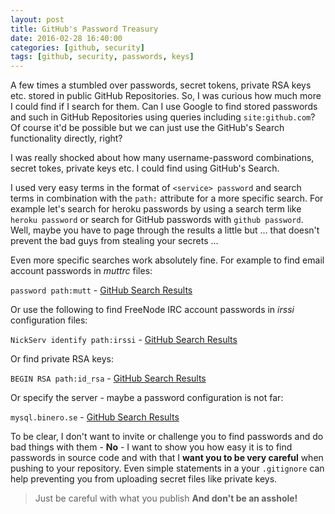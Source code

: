 ```yaml
---
layout: post
title: GitHub's Password Treasury
date: 2016-02-28 16:40:00
categories: [github, security]
tags: [github, security, passwords, keys]
---
```


A few times a stumbled over passwords, secret tokens, private RSA keys etc. stored in public GitHub Repositories.
So, I was curious how much more I could find if I search for them. Can I use Google to find stored passwords and such in GitHub Repositories using queries including `site:github.com`? Of course it'd be possible but we can just use the GitHub's Search functionality directly, right?

I was really shocked about how many username-password combinations, secret tokes, private keys etc. I could find using GitHub's Search.

I used very easy terms in the format of `<service> password` and search terms in combination with the `path:` attribute for a more specific search. For example let's search for heroku passwords by using a search term like
`heroku password` or search for GitHub passwords with `github password`. Well, maybe you have to page through the results a little but ... that doesn't prevent the bad guys from stealing your secrets ...

Even more specific searches work absolutely fine. For example to find email account passwords in *muttrc* files:

`password path:mutt` - [GitHub Search Results](https://github.com/search?q=password+path%3Amutt&ref=searchresults&type=Code&utf8=%E2%9C%93)

Or use the following to find FreeNode IRC account passwords in *irssi* configuration files:

`NickServ identify path:irssi` - [GitHub Search Results](https://github.com/search?utf8=%E2%9C%93&q=NickServ+identify+path%3Airssi&type=Code&ref=searchresults)

Or find private RSA keys:

`BEGIN RSA path:id_rsa` - [GitHub Search Results](https://github.com/search?utf8=%E2%9C%93&q=BEGIN+RSA+path%3Aid_rsa&type=Code&ref=searchresults)

Or specify the server - maybe a password configuration is not far:

`mysql.binero.se` - [GitHub Search Results](https://github.com/search?utf8=%E2%9C%93&q=mysql.binero.se&type=Code&ref=searchresults)

To be clear, I don't want to invite or challenge you to find passwords and do bad things with them - **No** - I want to show you how easy it is to find passwords in source code and with that I __want you to be very careful__ when pushing to your repository. Even simple statements in a your `.gitignore` can help preventing you from uploading secret files like private keys.

> Just be careful with what you publish
> **And don't be an asshole!**
